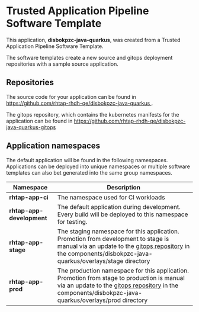 # Trusted Application Pipeline Software Template

This application, **disbokpzc-java-quarkus**, was created from a Trusted Application Pipeline Software Template.

The software templates create a new source and gitops deployment repositories with a sample source application. 

## Repositories

The source code for your application can be found in [https://github.com/rhtap-rhdh-qe/disbokpzc-java-quarkus ](https://github.com/rhtap-rhdh-qe/disbokpzc-java-quarkus ).
 
The gitops repository, which contains the kubernetes manifests for the application can be found in 
[https://github.com/rhtap-rhdh-qe/disbokpzc-java-quarkus-gitops ](https://github.com/rhtap-rhdh-qe/disbokpzc-java-quarkus-gitops ) 

## Application namespaces 

The default application will be found in the following namespaces. Applications can be deployed into unique namespaces or multiple software templates can also bet generated into the same group namespaces.  

|  Namespace   |  Description   |  
| -------- | -------- |
| **rhtap-app-ci** | The namespace used for CI workloads |
| **rhtap-app-development** | The default application during development. Every build will be deployed to this namespace for testing. |
| **rhtap-app-stage** | The staging namespace for this application. Promotion from development to stage is manual via an update to the [gitops repository](https://github.com/rhtap-rhdh-qe/disbokpzc-java-quarkus-gitops ) in the components/disbokpzc-java-quarkus/overlays/stage directory |
| **rhtap-app-prod** | The production namespace for this application. Promotion from stage to production is manual via an update to the [gitops repository](https://github.com/rhtap-rhdh-qe/disbokpzc-java-quarkus-gitops ) in the components/disbokpzc-java-quarkus/overlays/prod directory |